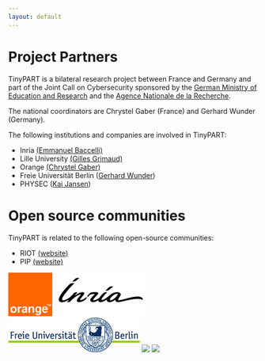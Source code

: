 ```yaml
---
layout: default
---
```


# Project Partners

TinyPART is a bilateral research project between France and Germany and part
of the Joint Call on Cybersecurity sponsored by the [German Ministry of
Education and Research](https://www.bmbf.de/en/index.html) and the [Agence
Nationale de la Recherche](https://anr.fr/en/).

The national coordinators are Chrystel Gaber (France) and Gerhard Wunder (Germany).

The following institutions and companies are involved in TinyPART:

 * Inria [(Emmanuel Baccelli)](https://emmanuelbaccelli.com/)
 * Lille University [(Gilles Grimaud)](http://www.lifl.fr/~grimaud/)
 * Orange [(Chrystel Gaber)](https://www.orange.fr)
 * Freie Universit&auml;t Berlin ([Gerhard Wunder](https://www.mi.fu-berlin.de/en/inf/groups/ag-comm/index.html))
 * PHYSEC ([Kai Jansen](https://www.physec.de/en/home_en/))


# Open source communities

TinyPART is related to the following open-source communities:

 * RIOT [(website)](https://www.riot-os.org/)
 * PIP [(website)](http://pip.univ-lille1.fr/)

<p float="left">
  <img src="images/partner-logos/logo-orange-header.png" />
  <img src="images/partner-logos/logo-inria.png" /> 
  <img src="images/partner-logos/logo-fub.jpg" />
  <img src="images/partner-logos/logo-lille.jpg" />
  <img src="images/partner-logos/logo-physec.jpg" />
</p>

